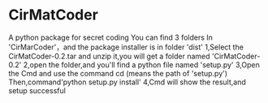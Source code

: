 # CirMatCoder
A python package for secret coding
  You can find 3 folders In 'CirMarCoder'，and the package installer is in folder 'dist'
  1,Select the CirMatCoder-0.2.tar and unzip it,you will get a folder named 'CirMatCoder-0.2'
  2,open the folder,and you'll find a python file named 'setup.py'
  3,Open the Cmd and use the command cd <path> (<path>means the path of 'setup.py')
  Then,command'python setup.py install'
  4,Cmd will show the result,and setup successful
  
